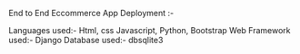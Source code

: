 End to End Eccommerce App Deployment :-

Languages used:-
Html, css Javascript, Python, Bootstrap
Web Framework used:- 
Django
Database used:-
dbsqlite3

